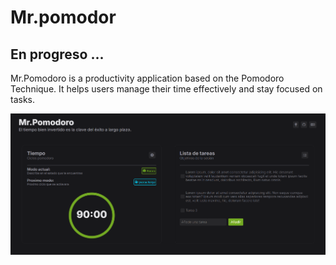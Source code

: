 # Mr.pomodor

## En progreso ...

Mr.Pomodoro is a productivity application based on the Pomodoro Technique. It helps users manage their time effectively and stay focused on tasks.

![Mr.Pomodoro Interface](img/image.png)

